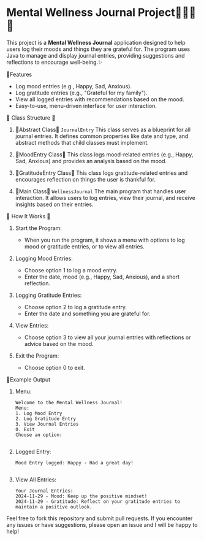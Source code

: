 # Mental Wellness Journal Project🧘🏼‍♀️🍃

This project is a **Mental Wellness Journal** application designed to help users log their moods and things they are grateful for. The program uses Java to manage and display journal entries, providing suggestions and reflections to encourage well-being.✨

🎀Features
- Log mood entries (e.g., Happy, Sad, Anxious).
- Log gratitude entries (e.g., "Grateful for my family").
- View all logged entries with recommendations based on the mood.
- Easy-to-use, menu-driven interface for user interaction.

🎀 Class Structure 🎀
1. 🌷Abstract Class🌷
    `JournalEntry` This class serves as a blueprint for all journal entries. It defines common properties like date and type, and abstract methods that child classes must implement.

2. 🌷MoodEntry Class🌷 
   This class logs mood-related entries (e.g., Happy, Sad, Anxious) and provides an analysis based on the mood.

3. 🌷GratitudeEntry Class🌷
   This class logs gratitude-related entries and encourages reflection on things the user is thankful for.

4. 🌷Main Class🌷
   `WellnessJournal` The main program that handles user interaction. It allows users to log entries, view their journal, and receive insights based on their entries.

🎀 How It Works 🎀
1. Start the Program:
   - When you run the program, it shows a menu with options to log mood or gratitude entries, or to view all entries.
   
2. Logging Mood Entries:  
   - Choose option 1 to log a mood entry.
   - Enter the date, mood (e.g., Happy, Sad, Anxious), and a short reflection.

3. Logging Gratitude Entries:  
   - Choose option 2 to log a gratitude entry.
   - Enter the date and something you are grateful for.

4. View Entries:  
   - Choose option 3 to view all your journal entries with reflections or advice based on the mood.

5. Exit the Program:  
   - Choose option 0 to exit.

🎀Example Output
1. Menu:
   ```text
   Welcome to the Mental Wellness Journal!
   Menu:
   1. Log Mood Entry
   2. Log Gratitude Entry
   3. View Journal Entries
   0. Exit
   Choose an option: 
  

2. Logged Entry:
   ```text
   Mood Entry logged: Happy - Had a great day!
   

3. View All Entries:
   ```text
   Your Journal Entries:
   2024-11-29 - Mood: Keep up the positive mindset!
   2024-11-29 - Gratitude: Reflect on your gratitude entries to maintain a positive outlook.
   
Feel free to fork this repository and submit pull requests. If you encounter any issues or have suggestions, please open an issue and I will be happy to help!

